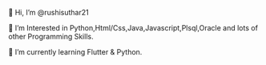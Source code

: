 👋 Hi, I’m @rushisuthar21

👀 I’m Interested in Python,Html/Css,Java,Javascript,Plsql,Oracle and lots of other Programming Skills.

🌱 I’m currently learning Flutter & Python.
